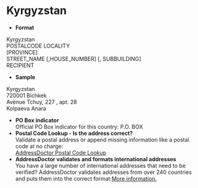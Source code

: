 Kyrgyzstan
==========

- **Format**

Kyrgyzstan  
POSTALCODE LOCALITY  
[PROVINCE]  
STREET_NAME [,HOUSE_NUMBER] [, SUBBUILDING]  
RECIPIENT
- **Sample**

Kyrgyzstan  
720001 Bichkek  
Avenue Tchuy, 227 , apt. 28  
Kolpaeva Anara
- **PO Box indicator**  
Official PO Box indicator for this country: P.O. BOX
- **Postal Code Lookup - Is the address correct?**  
Validate a postal address or append missing information like a postal code at no charge:  
[AddressDoctor Postal Code Lookup](http://lookup.addressdoctor.com/lookup/default.aspx?lang=en&country=KGZ)
- **AddressDoctor validates and formats international addresses**  
You have a large number of international addresses that need to be verified? AddressDoctor validates addresses from over 240 countries and puts them into the correct format:[More information.](index.php?id=31&L=1)